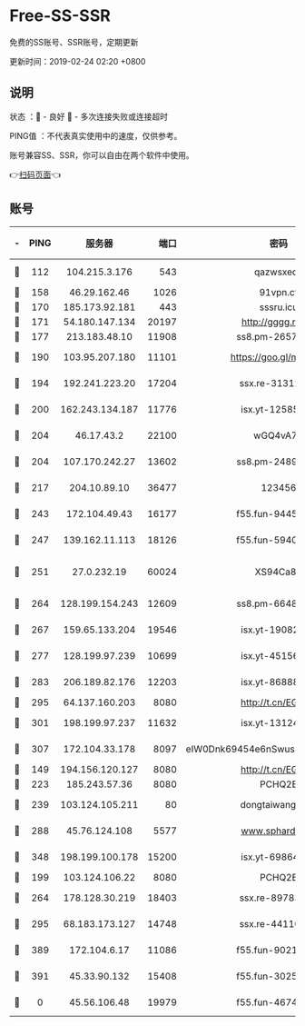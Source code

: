 # Free-SS-SSR

免费的SS账号、SSR账号，定期更新

更新时间：2019-02-24 02:20 +0800

## 说明

状态     ：🙂 - 良好 🙁 - 多次连接失败或连接超时

PING值   ：不代表真实使用中的速度，仅供参考。

账号兼容SS、SSR，你可以自由在两个软件中使用。

👉[扫码页面](https://liesauer.github.io/free-ss-ssr.github.io/)👈

## 账号

|-|PING|服务器|端口|密码|加密方式|区域|
|:----:|:----:|:-----:|-----:|:----:|:----:|:----:|
|🙂|112|104.215.3.176|543|qazwsxedc|aes-256-gcm|JP|
|🙂|158|46.29.162.46|1026|91vpn.cf|rc4-md5|RU|
|🙂|170|185.173.92.181|443|sssru.icu|rc4-md5|RU|
|🙂|171|54.180.147.134|20197|http://gggg.rocks|chacha20|KR|
|🙂|177|213.183.48.10|11908|ss8.pm-26579445|rc4-md5|RU|
|🙂|190|103.95.207.180|11101|https://goo.gl/m1zu1p|chacha20-ietf|CN|
|🙂|194|192.241.223.20|17204|ssx.re-31312379|aes-256-cfb|US|
|🙂|200|162.243.134.187|11776|isx.yt-12585814|aes-256-cfb|US|
|🙂|204|46.17.43.2|22100|wGQ4vA7D|aes-256-gcm|RU|
|🙂|204|107.170.242.27|13602|ss8.pm-24894084|aes-256-cfb|US|
|🙂|217|204.10.89.10|36477|123456|aes-256-cfb|US|
|🙂|243|172.104.49.43|16177|f55.fun-94458242|aes-256-cfb|SG|
|🙂|247|139.162.11.113|18126|f55.fun-59408328|aes-256-cfb|SG|
|🙂|251|27.0.232.19|60024|XS94Ca8K|xchacha20-ietf-poly1305|HK|
|🙂|264|128.199.154.243|12609|ss8.pm-66482208|aes-256-cfb|SG|
|🙂|267|159.65.133.204|19546|isx.yt-19082331|aes-256-cfb|SG|
|🙂|277|128.199.97.239|10699|isx.yt-45156697|aes-256-cfb|SG|
|🙂|283|206.189.82.176|12203|isx.yt-86888491|aes-256-cfb|SG|
|🙂|295|64.137.160.203|8080|http://t.cn/EGJIyrl|rc4-md5|CA|
|🙂|301|198.199.97.237|11632|isx.yt-13124649|aes-256-cfb|US|
|🙂|307|172.104.33.178|8097|eIW0Dnk69454e6nSwuspv9DmS201tQ0D|aes-256-cfb|SG|
|🙂|149|194.156.120.127|8080|http://t.cn/EGJIyrl|rc4-md5|RU|
|🙂|223|185.243.57.36|8080|PCHQ2E|rc4-md5|US|
|🙂|239|103.124.105.211|80|dongtaiwang.com|aes-256-cfb|US|
|🙂|288|45.76.124.108|5577|www.sphard.com|aes-256-cfb|AU|
|🙂|348|198.199.100.178|15200|isx.yt-69864380|aes-256-cfb|US|
|🙁|199|103.124.106.22|8080|PCHQ2E|rc4-md5|US|
|🙁|264|178.128.30.219|18403|ssx.re-89783245|aes-256-cfb|SG|
|🙁|295|68.183.173.127|14748|ssx.re-44110237|aes-256-cfb|US|
|🙁|389|172.104.6.17|11086|f55.fun-90218107|aes-256-cfb|US|
|🙁|391|45.33.90.132|15408|f55.fun-30254973|aes-256-cfb|US|
|🙁|0|45.56.106.48|19979|f55.fun-46740647|aes-256-cfb|US|
